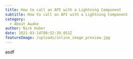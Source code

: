 ```yaml
---
title: How to call an API with a Lightning Component
subtitle: How to call an API with a Lightning Component
category:
  - About Awake
author: Nick Huber
date: 2021-03-14T08:52:39.051Z
featureImage: /uploads/inline_image_preview.jpg
---
```

asdf
